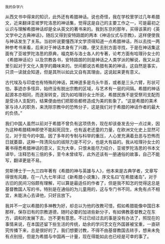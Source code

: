     我的杂学六 

   从西文书中得来的知识，此外还有希腊神话。说也奇怪，我在学校里学过几年希腊文，近来翻译亚坡罗陀洛思的神话集，觉得这是自己的主要工作之一，可是最初之认识与理解希腊神话却是全从英文的著书来的。我到东京的那年，买得该莱的《英文学中之古典神话》，随后又得到安特路朗的两本《神话仪式与宗教》，这样便使我与神话发生了关系。当初听说要懂西洋文学须得知道一点希腊神话，所以去找一两种参考书来看，后来对于神话本身有了兴趣，便又去别方面寻找，于是在神话集这面有了亚坡罗陀洛思的原典，福克斯与洛士各人的专著，论考方面有哈理孙女士的《希腊神话论》以及宗教各书，安特路朗的则是神话之人类学派的解说，我又从这里引起对于文化人类学的趣味来的。世间都说古希腊有美的神话，这自然是事实，只须一读就会知道，但是其所以如此又自有其理由，这说起来更有意义。

   古代埃及与印度也有特殊的神话，其神道多是鸟头牛首，或者是三头六臂，形状可怕，事迹亦多怪异，始终没有脱出宗教的区域，与艺术有一层的间隔。希腊的神话起源本亦相同，而逐渐转变，因为如哈理孙女士所说，希腊民族不是受祭司支配而是受诗人支配的，结果便由他们把那些都修造成为美的影象了。“这是希腊的美术家与诗人的职务，来洗除宗教中的恐怖分子，这是我们对于希腊的神话作者的最大的负债。”

   我们中国人虽然以前对于希腊不曾负有这项债务，现在却该奋发去分一点过来，因为这种希腊精神即使不能起死回生，也有返老还童的力量，在欧洲文化史上显然可见，对于现今的中国，因了多年的专制与科举的重压，人心里充满着丑恶与恐怖而日就萎靡，这种一阵清风似的祓除力是不可少，也是大有益的。我从哈理孙女士的著书得悉希腊神话的意义，实为大幸，只恨未能尽力绍介，亚坡罗陀洛思的书本文译毕，注释恐有三倍的多，至今未曾续写，此外还该有一册通俗的故事，自己不能写，翻译更是不易。

   劳斯博士于一九三四年著有《希腊的神与英雄与人》，他本来是古典学者，文章写得很有风趣，在一八九七年译过《新希腊小说集》，序文名曰“在希腊诸岛”，对于古旧的民间习俗颇有理解，可以算是最适任的作者了，但是我不知怎的觉得这总是基督教国人写的书，特别是在通俗的为儿童用的，这与专门书不同，未免有点不相宜，未能决心去译他，只好且放下。

   我并不一定以希腊的多神教为好，却总以为他的改教可惜，假如希腊能像中国日本那样，保存旧有的宗教道德，随时必要的加进些新分子，有如佛教基督教之在东方，调和的发展下去，岂不更有意思。不过已经过去的事是没有办法了，照现在的事情来说，在本国还留下些生活的传统，劫余的学问艺文在外国甚被宝重，一直研究传播下来，总是很好的了。我们想要讨教，不得不由基督教国去转手，想来未免有点别扭，但是为希腊与中国再一计量，现在得能如此也已经是可幸的事了。

